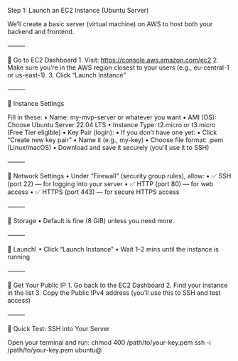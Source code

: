 Step 1: Launch an EC2 Instance (Ubuntu Server)

We’ll create a basic server (virtual machine) on AWS to host both your backend and frontend.

⸻

🔹 Go to EC2 Dashboard
	1.	Visit: https://console.aws.amazon.com/ec2
	2.	Make sure you’re in the AWS region closest to your users (e.g., eu-central-1 or us-east-1).
	3.	Click “Launch Instance”

⸻

🔹 Instance Settings

Fill in these:
	•	Name: my-mvp-server or whatever you want
	•	AMI (OS): Choose Ubuntu Server 22.04 LTS
	•	Instance Type: t2.micro or t3.micro (Free Tier eligible)
	•	Key Pair (login):
	•	If you don’t have one yet:
	•	Click “Create new key pair”
	•	Name it (e.g., my-key)
	•	Choose file format: .pem (Linux/macOS)
	•	Download and save it securely (you’ll use it to SSH)

⸻

🔹 Network Settings
	•	Under “Firewall” (security group rules), allow:
	•	✅ SSH (port 22) — for logging into your server
	•	✅ HTTP (port 80) — for web access
	•	✅ HTTPS (port 443) — for secure HTTPS access

⸻

🔹 Storage
	•	Default is fine (8 GiB) unless you need more.

⸻

🔹 Launch!
	•	Click “Launch Instance”
	•	Wait 1–2 mins until the instance is running

⸻

🔹 Get Your Public IP
	1.	Go back to the EC2 Dashboard
	2.	Find your instance in the list
	3.	Copy the Public IPv4 address (you’ll use this to SSH and test access)

⸻

🧪 Quick Test: SSH into Your Server

Open your terminal and run:
chmod 400 /path/to/your-key.pem
ssh -i /path/to/your-key.pem ubuntu@<your-ec2-public-ip>